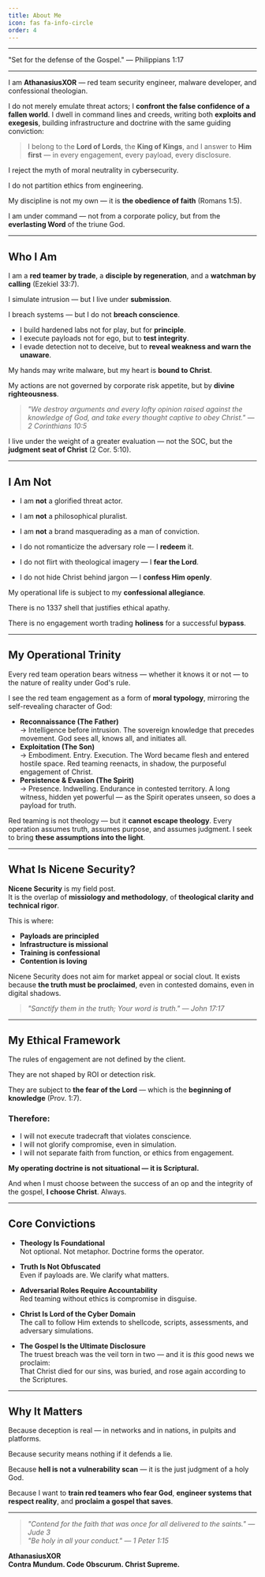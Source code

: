 ```yaml
---
title: About Me
icon: fas fa-info-circle
order: 4
---
```


---

"Set for the defense of the Gospel." — Philippians 1:17

---

I am **AthanasiusXOR** — red team security engineer, malware developer, and confessional theologian.

I do not merely emulate threat actors; I **confront the false confidence of a fallen world**. I dwell in command lines and creeds, writing both **exploits and exegesis**, building infrastructure and doctrine with the same guiding conviction:

> I belong to the **Lord of Lords**, the **King of Kings**, and I answer to **Him first** — in every engagement, every payload, every disclosure.

I reject the myth of moral neutrality in cybersecurity. 

I do not partition ethics from engineering.  

My discipline is not my own — it is **the obedience of faith** (Romans 1:5).

I am under command — not from a corporate policy, but from the **everlasting Word** of the triune God.

---

## Who I Am

I am a **red teamer by trade**, a **disciple by regeneration**, and a **watchman by calling** (Ezekiel 33:7).  

I simulate intrusion — but I live under **submission**.  

I breach systems — but I do not **breach conscience**.

- I build hardened labs not for play, but for **principle**.  
- I execute payloads not for ego, but to **test integrity**.  
- I evade detection not to deceive, but to **reveal weakness and warn the unaware**.

My hands may write malware, but my heart is **bound to Christ**.  

My actions are not governed by corporate risk appetite, but by **divine righteousness**.

> *"We destroy arguments and every lofty opinion raised against the knowledge of God, and take every thought captive to obey Christ." — 2 Corinthians 10:5*

I live under the weight of a greater evaluation — not the SOC, but the **judgment seat of Christ** (2 Cor. 5:10).

---

## I Am Not

- I am **not** a glorified threat actor.
- I am **not** a philosophical pluralist.
- I am **not** a brand masquerading as a man of conviction.  

- I do not romanticize the adversary role — I **redeem** it.  
- I do not flirt with theological imagery — I **fear the Lord**.  
- I do not hide Christ behind jargon — I **confess Him openly**.

My operational life is subject to my **confessional allegiance**. 

There is no 1337 shell that justifies ethical apathy.  

There is no engagement worth trading **holiness** for a successful **bypass**.

---

## My Operational Trinity

Every red team operation bears witness — whether it knows it or not — to the nature of reality under God's rule.

I see the red team engagement as a form of **moral typology**, mirroring the self-revealing character of God:

- **Reconnaissance (The Father)**  
  → Intelligence before intrusion. The sovereign knowledge that precedes movement. God sees all, knows all, and initiates all.  
- **Exploitation (The Son)**  
  → Embodiment. Entry. Execution. The Word became flesh and entered hostile space. Red teaming reenacts, in shadow, the purposeful engagement of Christ.  
- **Persistence & Evasion (The Spirit)**  
  → Presence. Indwelling. Endurance in contested territory. A long witness, hidden yet powerful — as the Spirit operates unseen, so does a payload for truth.

Red teaming is not theology — but it **cannot escape theology**. Every operation assumes truth, assumes purpose, and assumes judgment. I seek to bring **these assumptions into the light**.

---

## What Is Nicene Security?

**Nicene Security** is my field post.  
It is the overlap of **missiology and methodology**, of **theological clarity and technical rigor**.

This is where:

- **Payloads are principled**  
- **Infrastructure is missional**  
- **Training is confessional**  
- **Contention is loving**  

Nicene Security does not aim for market appeal or social clout. It exists because **the truth must be proclaimed**, even in contested domains, even in digital shadows.

> *"Sanctify them in the truth; Your word is truth." — John 17:17*

---

## My Ethical Framework

The rules of engagement are not defined by the client. 

They are not shaped by ROI or detection risk.

They are subject to **the fear of the Lord** — which is the **beginning of knowledge** (Prov. 1:7).

### Therefore:

- I will not execute tradecraft that violates conscience.  
- I will not glorify compromise, even in simulation.  
- I will not separate faith from function, or ethics from engagement.

**My operating doctrine is not situational — it is Scriptural.**

And when I must choose between the success of an op and the integrity of the gospel, **I choose Christ**. Always.

---

## Core Convictions

- **Theology Is Foundational**  
    Not optional. Not metaphor. Doctrine forms the operator.

- **Truth Is Not Obfuscated**  
    Even if payloads are. We clarify what matters.

- **Adversarial Roles Require Accountability**  
    Red teaming without ethics is compromise in disguise.

- **Christ Is Lord of the Cyber Domain**  
    The call to follow Him extends to shellcode, scripts, assessments, and adversary simulations.

- **The Gospel Is the Ultimate Disclosure**  
    The truest breach was the veil torn in two — and it is *this* good news we proclaim:  
    That Christ died for our sins, was buried, and rose again according to the Scriptures.

---

## Why It Matters

Because deception is real — in networks and in nations, in pulpits and platforms.

Because security means nothing if it defends a lie.

Because **hell is not a vulnerability scan** — it is the just judgment of a holy God.

Because I want to **train red teamers who fear God**, **engineer systems that respect reality**, and **proclaim a gospel that saves**.

---

> *"Contend for the faith that was once for all delivered to the saints." — Jude 3*  
> *"Be holy in all your conduct." — 1 Peter 1:15*

**AthanasiusXOR**  
**Contra Mundum. Code Obscurum. Christ Supreme.**
